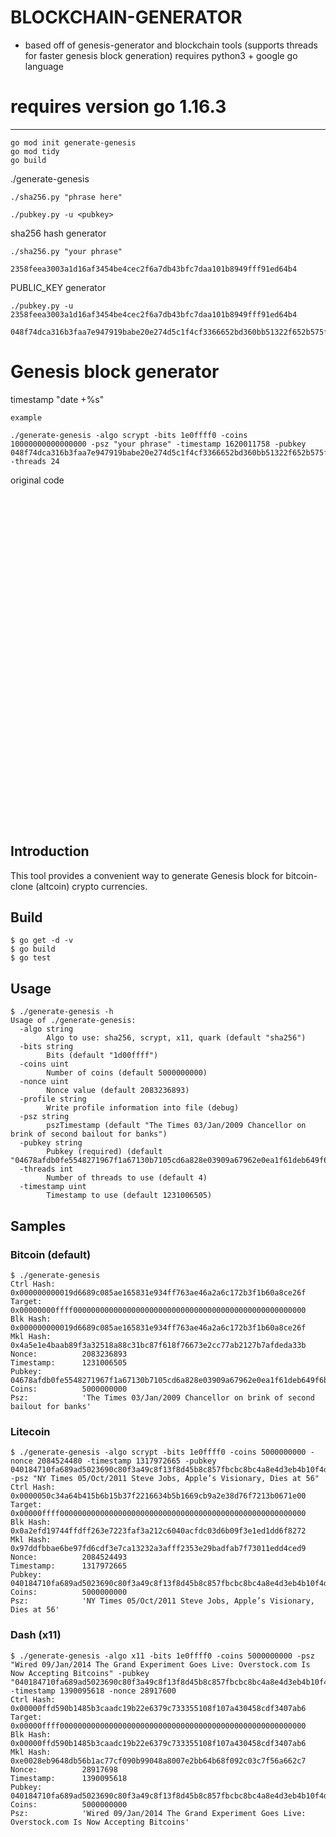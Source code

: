 # BLOCKCHAIN-GENERATOR
* based off of genesis-generator and blockchain tools  (supports threads for faster genesis block generation)
requires python3 + google go language

# requires version go 1.16.3
---------------------------------


```
go mod init generate-genesis
go mod tidy
go build
```

 ./generate-genesis 


```
./sha256.py "phrase here"

./pubkey.py -u <pubkey>
```

sha256 hash generator

```
./sha256.py "your phrase" 

2358feea3003a1d16af3454be4cec2f6a7db43bfc7daa101b8949fff91ed64b4 
``` 

PUBLIC_KEY generator
```
./pubkey.py -u 2358feea3003a1d16af3454be4cec2f6a7db43bfc7daa101b8949fff91ed64b4 
 
048f74dca316b3faa7e947919babe20e274d5c1f4cf3366652bd360bb51322f652b575fd0461fb982fd9aabf39c879db9f08a5f505bb5671083bc085c1802eac56
```



Genesis block generator
=======================

timestamp "date +%s"
```
example

./generate-genesis -algo scrypt -bits 1e0ffff0 -coins 10000000000000000 -psz "your phrase" -timestamp 1620011758 -pubkey 048f74dca316b3faa7e947919babe20e274d5c1f4cf3366652bd360bb51322f652b575fd0461fb982fd9aabf39c879db9f08a5f505bb5671083bc085c1802eac56 -threads 24
```





original code
<br>
<br>
<br>
<br>
<br>
<br>
<br>
<br>
<br>
<br>
<br>
<br>
<br>
<br>
<br>
<br>
<br>
<br>
<br>
<br>
<br>
<br>
<br>
<br>
<br>
<br>
<br>
<br>
<br>
<br>
<br>
<br>
<br>

Introduction
------------

This tool provides a convenient way to generate Genesis block for bitcoin-clone (altcoin) crypto currencies.


Build
-----

```shell
$ go get -d -v
$ go build
$ go test
```

Usage
-----

```shell
$ ./generate-genesis -h
Usage of ./generate-genesis:
  -algo string
        Algo to use: sha256, scrypt, x11, quark (default "sha256")
  -bits string
        Bits (default "1d00ffff")
  -coins uint
        Number of coins (default 5000000000)
  -nonce uint
        Nonce value (default 2083236893)
  -profile string
        Write profile information into file (debug)
  -psz string
        pszTimestamp (default "The Times 03/Jan/2009 Chancellor on brink of second bailout for banks")
  -pubkey string
        Pubkey (required) (default "04678afdb0fe5548271967f1a67130b7105cd6a828e03909a67962e0ea1f61deb649f6bc3f4cef38c4f35504e51ec112de5c384df7ba0b8d578a4c702b6bf11d5f")
  -threads int
        Number of threads to use (default 4)
  -timestamp uint
        Timestamp to use (default 1231006505)
```

Samples
-------

### Bitcoin (default)

```shell
$ ./generate-genesis
Ctrl Hash:      0x000000000019d6689c085ae165831e934ff763ae46a2a6c172b3f1b60a8ce26f
Target:         0x00000000ffff0000000000000000000000000000000000000000000000000000
Blk Hash:       0x000000000019d6689c085ae165831e934ff763ae46a2a6c172b3f1b60a8ce26f
Mkl Hash:       0x4a5e1e4baab89f3a32518a88c31bc87f618f76673e2cc77ab2127b7afdeda33b
Nonce:          2083236893
Timestamp:      1231006505
Pubkey:         04678afdb0fe5548271967f1a67130b7105cd6a828e03909a67962e0ea1f61deb649f6bc3f4cef38c4f35504e51ec112de5c384df7ba0b8d578a4c702b6bf11d5f
Coins:          5000000000
Psz:            'The Times 03/Jan/2009 Chancellor on brink of second bailout for banks'
```

### Litecoin

```shell
$ ./generate-genesis -algo scrypt -bits 1e0ffff0 -coins 5000000000 -nonce 2084524480 -timestamp 1317972665 -pubkey 040184710fa689ad5023690c80f3a49c8f13f8d45b8c857fbcbc8bc4a8e4d3eb4b10f4d4604fa08dce601aaf0f470216fe1b51850b4acf21b179c45070ac7b03a9 -psz "NY Times 05/Oct/2011 Steve Jobs, Apple’s Visionary, Dies at 56"
Ctrl Hash:      0x0000050c34a64b415b6b15b37f2216634b5b1669cb9a2e38d76f7213b0671e00
Target:         0x00000ffff0000000000000000000000000000000000000000000000000000000
Blk Hash:       0x0a2efd19744ffdff263e7223faf3a212c6040acfdc03d6b09f3e1ed1dd6f8272
Mkl Hash:       0x97ddfbbae6be97fd6cdf3e7ca13232a3afff2353e29badfab7f73011edd4ced9
Nonce:          2084524493
Timestamp:      1317972665
Pubkey:         040184710fa689ad5023690c80f3a49c8f13f8d45b8c857fbcbc8bc4a8e4d3eb4b10f4d4604fa08dce601aaf0f470216fe1b51850b4acf21b179c45070ac7b03a9
Coins:          5000000000
Psz:            'NY Times 05/Oct/2011 Steve Jobs, Apple’s Visionary, Dies at 56'
```

### Dash (x11)

```shell
$ ./generate-genesis -algo x11 -bits 1e0ffff0 -coins 5000000000 -psz "Wired 09/Jan/2014 The Grand Experiment Goes Live: Overstock.com Is Now Accepting Bitcoins" -pubkey "040184710fa689ad5023690c80f3a49c8f13f8d45b8c857fbcbc8bc4a8e4d3eb4b10f4d4604fa08dce601aaf0f470216fe1b51850b4acf21b179c45070ac7b03a9" -timestamp 1390095618 -nonce 28917600
Ctrl Hash:      0x00000ffd590b1485b3caadc19b22e6379c733355108f107a430458cdf3407ab6
Target:         0x00000ffff0000000000000000000000000000000000000000000000000000000
Blk Hash:       0x00000ffd590b1485b3caadc19b22e6379c733355108f107a430458cdf3407ab6
Mkl Hash:       0xe0028eb9648db56b1ac77cf090b99048a8007e2bb64b68f092c03c7f56a662c7
Nonce:          28917698
Timestamp:      1390095618
Pubkey:         040184710fa689ad5023690c80f3a49c8f13f8d45b8c857fbcbc8bc4a8e4d3eb4b10f4d4604fa08dce601aaf0f470216fe1b51850b4acf21b179c45070ac7b03a9
Coins:          5000000000
Psz:            'Wired 09/Jan/2014 The Grand Experiment Goes Live: Overstock.com Is Now Accepting Bitcoins'
```
